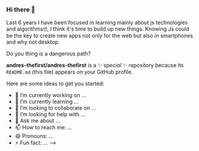 ### Hi there 👋

Last 6 years I have been focused in learning mainly about js technologies and algorithms🤓, I think it's time to build up new things. Knowing Js could be the key to create new apps not only for the web but also in smartphones and why not desktop.

Do you thing is a dangerous path?

**andres-thefirst/andres-thefirst** is a ✨ _special_ ✨ repository because its `README.md` (this file) appears on your GitHub profile.

Here are some ideas to get you started:

- 🔭 I’m currently working on ...
- 🌱 I’m currently learning ...
- 👯 I’m looking to collaborate on ...
- 🤔 I’m looking for help with ...
- 💬 Ask me about ...
- 📫 How to reach me: ...
- 😄 Pronouns: ...
- ⚡ Fun fact: ...
-->
